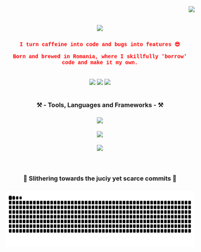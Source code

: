 <img align="right" src="https://visitor-badge.laobi.icu/badge?page_id=Mayonnaise9886.Mayonnaise9886" />

<h1 align="center">
    <img src="https://readme-typing-svg.herokuapp.com/?font=Courier+New&size=35&center=true&vCenter=true&width=500&height=70&duration=3200&color=FF6347&lines=Oh,+you+found+me!;Welcome,+I+guess+🙄;" />
</h1>

<h4 align="center" style="font-family: 'Courier New', monospace; color: red;">
  I turn caffeine into code and bugs into features 😎<br/><br/>
  Born and brewed in Romania, where I skillfully 'borrow' code and make it my own.
</h4>

<br/>

<div align="center"> 
  <a href="mailto:robertpintilie55@gmail.com" style="text-decoration: none;">
    <img src="https://img.shields.io/badge/Gmail-333333?style=for-the-badge&logo=gmail&logoColor=red" />
  </a>
  <a href="https://linkedin.com/in/-Blank for now-" target="_blank" style="text-decoration: none;">
    <img src="https://img.shields.io/badge/LinkedIn-0077B5?style=for-the-badge&logo=linkedin&logoColor=white" />
  </a>
  <a href="https://Mayonnaise9886.github.io" target="_blank">
     <img src="https://img.shields.io/badge/Portfolio-FF5722?style=for-the-badge&logo=todoist&logoColor=white" target="_blank" /> 
  </a>

</div>

<br/>
<div align="center">
  
<h3>⚒️ - Tools, Languages and Frameworks - ⚒️<h3>

<p align="center">
  <a href="https://skillicons.dev">
    <img src="https://skillicons.dev/icons?i=vscode,git,mysql" />
  </a>
</p>

<p align="center">
  <a href="https://skillicons.dev">
    <img src="https://skillicons.dev/icons?i=c,cpp,cs,python" />
  </a>
</p>

<p align="center">
  <a href="https://skillicons.dev">
    <img src="https://skillicons.dev/icons?i=html,css,php,dotnet,django,flask" />
  </a>
</p>

<br/>

<div align="center">
<h4> 🐍 Slithering towards the juciy yet scarce commits 🐍<h4>
<img src="https://raw.githubusercontent.com/Mayonnaise9886/Mayonnaise9886/output/snake.svg" alt="Snake animation" height="150" />







